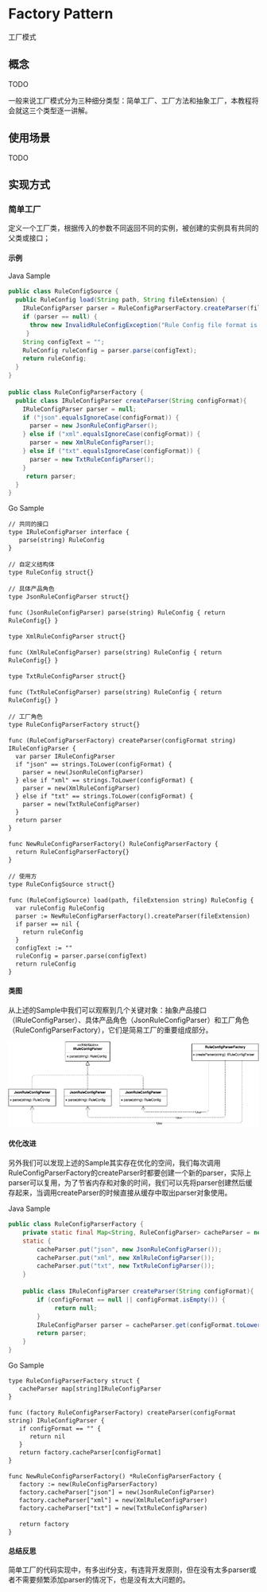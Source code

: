 # Factory Pattern
工厂模式

## 概念
TODO

一般来说工厂模式分为三种细分类型：简单工厂、工厂方法和抽象工厂，本教程将会就这三个类型逐一讲解。

## 使用场景
TODO

## 实现方式

### 简单工厂

定义一个工厂类，根据传入的参数不同返回不同的实例，被创建的实例具有共同的父类或接口；


#### 示例
Java Sample

```java
public class RuleConfigSource {
  public RuleConfig load(String path, String fileExtension) {
    IRuleConfigParser parser = RuleConfigParserFactory.createParser(fileExtension);
    if (parser == null) {
      throw new InvalidRuleConfigException("Rule Config file format is not supported:", fileExtension)
     }
    String configText = "";
    RuleConfig ruleConfig = parser.parse(configText);
    return ruleConfig;
  }
}

public class RuleConfigParserFactory {
  public class IRuleConfigParser createParser(String configFormat){
    IRuleConfigParser parser = null;
    if ("json".equalsIgnoreCase(configFormat)) {
      parser = new JsonRuleConfigParser();
    } else if ("xml".equalsIgnoreCase(configFormat)) {
      parser = new XmlRuleConfigParser();
    } else if ("txt".equalsIgnoreCase(configFormat)) {
      parser = new TxtRuleConfigParser();
    }
     return parser;
  }
}
```

Go Sample
```golang
// 共同的接口
type IRuleConfigParser interface {
   parse(string) RuleConfig
}

// 自定义结构体
type RuleConfig struct{}

// 具体产品角色
type JsonRuleConfigParser struct{}

func (JsonRuleConfigParser) parse(string) RuleConfig { return RuleConfig{} }

type XmlRuleConfigParser struct{}

func (XmlRuleConfigParser) parse(string) RuleConfig { return RuleConfig{} }

type TxtRuleConfigParser struct{}

func (TxtRuleConfigParser) parse(string) RuleConfig { return RuleConfig{} }

// 工厂角色
type RuleConfigParserFactory struct{}

func (RuleConfigParserFactory) createParser(configFormat string) IRuleConfigParser {
  var parser IRuleConfigParser
  if "json" == strings.ToLower(configFormat) {
    parser = new(JsonRuleConfigParser)
  } else if "xml" == strings.ToLower(configFormat) {
    parser = new(XmlRuleConfigParser)
  } else if "txt" == strings.ToLower(configFormat) {
    parser = new(TxtRuleConfigParser)
  }
  return parser
}

func NewRuleConfigParserFactory() RuleConfigParserFactory {
  return RuleConfigParserFactory{}
}

// 使用方
type RuleConfigSource struct{}

func (RuleConfigSource) load(path, fileExtension string) RuleConfig {
  var ruleConfig RuleConfig
  parser := NewRuleConfigParserFactory().createParser(fileExtension)
  if parser == nil {
    return ruleConfig
  }
  configText := ""
  ruleConfig = parser.parse(configText)
  return ruleConfig
}
```

#### 类图

从上述的Sample中我们可以观察到几个关键对象：抽象产品接口（IRuleConfigParser）、具体产品角色（JsonRuleConfigParser）和工厂角色（RuleConfigParserFactory），它们是简易工厂的重要组成部分。

![](factory_1.jpg)

#### 优化改进

另外我们可以发现上述的Sample其实存在优化的空间，我们每次调用RuleConfigParserFactory的createParser时都要创建一个新的parser，实际上parser可以复用，为了节省内存和对象的时间，我们可以先将parser创建然后缓存起来，当调用createParser的时候直接从缓存中取出parser对象使用。

Java Sample

```java
public class RuleConfigParserFactory {
    private static final Map<String, RuleConfigParser> cacheParser = new HashMap<>()
    static {
        cacheParser.put("json", new JsonRuleConfigParser());
        cacheParser.put("xml", new XmlRuleConfigParser());
        cacheParser.put("txt", new TxtRuleConfigParser());
    }
    
    public class IRuleConfigParser createParser(String configFormat){
        if (configFormat == null || configFormat.isEmpty()) {
             return null;
        }
        IRuleConfigParser parser = cacheParser.get(configFormat.toLowerCase());
        return parser;
    }
}
```


Go Sample
```golang
type RuleConfigParserFactory struct {
   cacheParser map[string]IRuleConfigParser
}

func (factory RuleConfigParserFactory) createParser(configFormat string) IRuleConfigParser {
   if configFormat == "" {
      return nil
   }
   return factory.cacheParser[configFormat]
}

func NewRuleConfigParserFactory() *RuleConfigParserFactory {
   factory := new(RuleConfigParserFactory)
   factory.cacheParser["json"] = new(JsonRuleConfigParser)
   factory.cacheParser["xml"] = new(XmlRuleConfigParser)
   factory.cacheParser["txt"] = new(TxtRuleConfigParser)

   return factory
}
```

#### 总结反思
简单工厂的代码实现中，有多出if分支，有违背开发原则，但在没有太多parser或者不需要频繁添加parser的情况下，也是没有太大问题的。